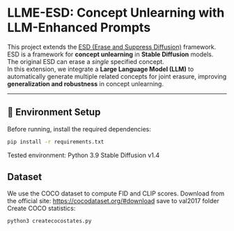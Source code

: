 # LLME-ESD: Concept Unlearning with LLM-Enhanced Prompts

This project extends the [ESD (Erase and Suppress Diffusion)](https://github.com/rohitgandikota/erasing) framework.  
ESD is a framework for **concept unlearning** in **Stable Diffusion** models.  
The original ESD can erase a *single* specified concept.  
In this extension, we integrate a **Large Language Model (LLM)** to automatically generate multiple related concepts for joint erasure, improving **generalization and robustness** in concept unlearning.

---

## 🧩 Environment Setup

Before running, install the required dependencies:

```bash
pip install -r requirements.txt
```

Tested environment:
Python 3.9
Stable Diffusion v1.4

## Dataset
We use the COCO dataset to compute FID and CLIP scores.
Download from the official site: https://cocodataset.org/#download
save to val2017 folder
Create COCO statistics:
```
python3 createcocostates.py
```
